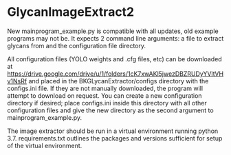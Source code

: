 # GlycanImageExtract2

New mainprogram_example.py is compatible with all updates, old example programs may not be. It expects 2 command line arguments: a file to extract glycans from and the configuration file directory.

All configuration files (YOLO weights and .cfg files, etc) can be downloaded at https://drive.google.com/drive/u/1/folders/1cK7xwAKl5jwezDBZRUDyYVltVHv1NsRf and placed in the BKGLycanExtractor/configs directory with the configs.ini file.
If they are not manually downloaded, the program will attempt to download on request.
You can create a new configuration directory if desired; place configs.ini inside this directory with all other configuration files and give the new directory as the second argument to mainprogram_example.py.

The image extractor should be run in a virtual environment running python 3.7. requirements.txt outlines the packages and versions sufficient for setup of the virtual environment.